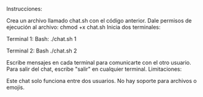 Instrucciones:

Crea un archivo llamado chat.sh con el código anterior.
Dale permisos de ejecución al archivo: chmod +x chat.sh
Inicia dos terminales:

Terminal 1:
Bash:
./chat.sh 1

Terminal 2:
Bash
./chat.sh 2


Escribe mensajes en cada terminal para comunicarte con el otro usuario.
Para salir del chat, escribe "salir" en cualquier terminal.
Limitaciones:

Este chat solo funciona entre dos usuarios.
No hay soporte para archivos o emojis.
